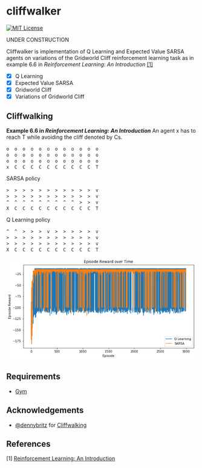 cliffwalker
=======
[![MIT License](https://img.shields.io/badge/license-MIT-blue.svg)](LICENSE.md)

UNDER CONSTRUCTION

Cliffwalker is implementation of Q Learning and Expected Value SARSA agents on variations of the Gridworld Cliff reinforcement learning task as in example 6.6 in *Reinforcement Learning: An Introduction* [[1]](#references)

- [x] Q Learning
- [x] Expected Value SARSA
- [x] Gridworld Cliff
- [x] Variations of Gridworld Cliff

Cliffwalking
------------
**Example 6.6 in _Reinforcement Learning: An Introduction_**
An agent x has to reach T while avoiding the cliff denoted by Cs.
```
o  o  o  o  o  o  o  o  o  o  o  o
o  o  o  o  o  o  o  o  o  o  o  o
o  o  o  o  o  o  o  o  o  o  o  o
x  C  C  C  C  C  C  C  C  C  C  T
```

SARSA policy
```
>  >  >  >  >  >  >  >  >  >  >  v
>  >  >  >  >  >  >  >  >  >  >  v
^  ^  ^  ^  ^  ^  ^  ^  ^  >  >  v
X  C  C  C  C  C  C  C  C  C  C  T
```

Q Learning policy
```
^  ^  >  >  >  v  >  >  >  >  >  v
>  >  >  >  >  >  >  >  >  >  >  v
>  >  >  >  >  >  >  >  >  >  >  v
X  C  C  C  C  C  C  C  C  C  C  T
```
![Cliffwalking rewards](./examples/cliffwalking.png "Cliffwalking rewards")

Requirements
------------

- [Gym](https://gym.openai.com/)

Acknowledgements
----------------

- [@dennybritz](https://github.com/dennybritz) for [Cliffwalking](https://github.com/dennybritz/reinforcement-learning/blob/master/lib/envs/cliff_walking.py)

References
----------


[1] [Reinforcement Learning: An Introduction](http://www.incompleteideas.net/sutton/book/ebook/the-book.html)